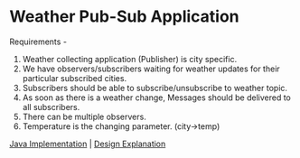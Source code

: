 # Weather Pub-Sub Application

Requirements - 

1. Weather collecting application (Publisher) is city specific.
2. We have observers/subscribers waiting for weather updates for their particular subscribed cities.
3. Subscribers should be able to subscribe/unsubscribe to weather topic.
4. As soon as there is a weather change, Messages should be delivered to all subscribers.
5. There can be multiple observers.
6. Temperature is the changing parameter. (city->temp)


[Java Implementation](./../code/src/weather-pub-sub) | [Design Explanation](./../code/src/weather-pub-sub/Weather-pub-sub.md)






